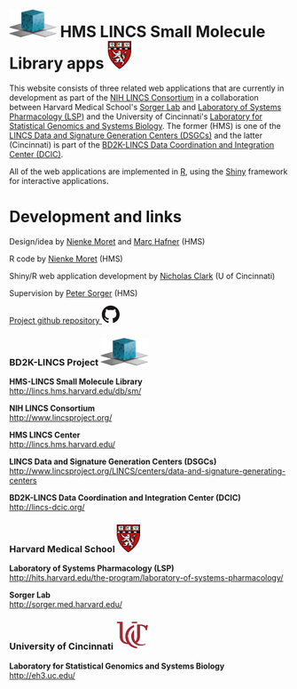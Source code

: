 # <img src="dcic.png" height = "50" width= "85" alt="LINCS DCIC"> HMS LINCS Small Molecule Library apps <img src="logo_harvard_150.png" height = "50" width = "42" alt = "HMS LINCS Center">

This website consists of three related web applications that are currently in development as part of the [NIH LINCS Consortium](http://www.lincsproject.org/) in a collaboration between Harvard Medical School's [Sorger Lab](http://sorger.med.harvard.edu/) and [Laboratory of Systems Pharmacology (LSP)](http://hits.harvard.edu/the-program/laboratory-of-systems-pharmacology/about/) and the University of Cincinnati's [Laboratory for Statistical Genomics and Systems Biology](http://eh3.uc.edu/). The former (HMS) is one of the [LINCS Data and Signature Generation Centers (DSGCs)](http://www.lincsproject.org/LINCS/centers/data-and-signature-generating-centers) and the latter (Cincinnati) is part of the [BD2K-LINCS Data Coordination and Integration Center (DCIC)](http://lincs-dcic.org/). 

All of the web applications are implemented in [R](https://www.r-project.org/), using the [Shiny](https://shiny.rstudio.com/) framework for interactive applications.

# Development and links

Design/idea by [Nienke Moret](https://github.com/nmoret/) and [Marc Hafner](https://scholar.harvard.edu/hafner) (HMS)

R code by [Nienke Moret](https://github.com/nmoret/) (HMS)

Shiny/R web application development by [Nicholas Clark](https://github.com/NicholasClark) (U of Cincinnati)

Supervision by [Peter Sorger](https://sorger.med.harvard.edu/people/peter-sorger-phd/) (HMS)

<a href = "https://github.com/sorgerlab/drug_browser">Project github repository <img src = "GitHub-Mark-32px.png"></a>

### BD2K-LINCS Project <img src="dcic.png" height = "50" width= "85" alt="BD2K-LINCS">

**HMS-LINCS Small Molecule Library**<br>http://lincs.hms.harvard.edu/db/sm/

**NIH LINCS Consortium**<br>http://www.lincsproject.org/

**HMS LINCS Center**<br>http://lincs.hms.harvard.edu/

**LINCS Data and Signature Generation Centers (DSGCs)**<br>http://www.lincsproject.org/LINCS/centers/data-and-signature-generating-centers

**BD2K-LINCS Data Coordination and Integration Center (DCIC)**<br>http://lincs-dcic.org/

### Harvard Medical School <img src="logo_harvard_150.png" height = "50" width = "42" alt = "Harvard Medical School">
**Laboratory of Systems Pharmacology (LSP)**<br>http://hits.harvard.edu/the-program/laboratory-of-systems-pharmacology/

**Sorger Lab**<br>http://sorger.med.harvard.edu/

### University of Cincinnati <img src="uc_logo_crop.png" height = "50" width ="64"  alt = "University of Cincinnati">

**Laboratory for Statistical Genomics and Systems Biology**<br>http://eh3.uc.edu/